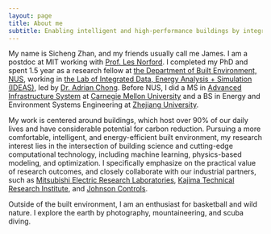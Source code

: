 ```yaml
---
layout: page
title: About me
subtitle: Enabling intelligent and high-performance buildings by integrating machine learning and digital twins
---
```


My name is Sicheng Zhan, and my friends usually call me James. I am a postdoc at MIT working with <a href="https://architecture.mit.edu/people/les-norford">Prof. Les Norford</a>. I completed my PhD and spent 1.5 year as a research fellow at <a href="https://cde.nus.edu.sg/dbe/">the Department of Built Environment, NUS</a>, working in <a href="https://ideaslab.io/"> the Lab of Integrated Data, Energy Analysis + Simulation (IDEAS)</a>, led by <a href="https://cde.nus.edu.sg/dbe/wp-content/uploads/sites/26/2023/02/Staff-Resume-Dr-Adrian-Chong.pdf">Dr. Adrian Chong</a>. Before NUS, I did a MS in <a href="https://www.cmu.edu/cee/research/ais-research.html">Advanced Infrastructure System</a> at <a href='https://www.cmu.edu/cee/index.html'>Carnegie Mellon University</a> and a BS in Energy and Environment Systems Engineering at <a href='https://www.topuniversities.com/universities/zhejiang-university'>Zhejiang University</a>.

My work is centered around buildings, which host over 90% of our daily lives and have considerable potential for carbon reduction. Pursuing a more comfortable, intelligent, and energy-efficient built environment, my research interest lies in the intersection of building science and cutting-edge computational technology, including machine learning, physics-based modeling, and optimization. I specifically emphasize on the practical value of research outcomes, and closely collaborate with our industrial partners, such as <a href='https://www.merl.com/'>Mitsubishi Electric Research Laboratories<a/>, <a href='https://www.kajima.co.jp/english/tech/katris/index.html'>Kajima Technical Research Institute<a/>, and <a href='https://www.johnsoncontrols.com/en_sg'>Johnson Controls</a>.

Outside of the built environment, I am an enthusiast for basketball and wild nature. I explore the earth by photography, mountaineering, and scuba diving.
